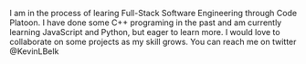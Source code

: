 I am in the process of learing Full-Stack Software Engineering through Code Platoon. I have done some C++ programing in the past and am currently learning JavaScript and Python, but eager to learn more. I would love to collaborate on some projects as my skill grows. You can reach me on twitter @KevinLBelk



<!---
- 👋 Hi, I’m @K-Belk
- 👀 I’m interested in ...
- 🌱 I’m currently learning ...
- 💞️ I’m looking to collaborate on ...
- 📫 How to reach me ...
 --->

<!---
K-Belk/K-Belk is a ✨ special ✨ repository because its `README.md` (this file) appears on your GitHub profile.
You can click the Preview link to take a look at your changes.
--->
